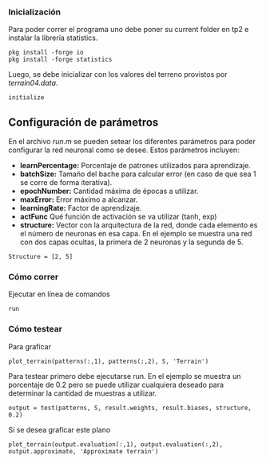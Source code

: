 ﻿### Inicialización

Para poder correr el programa uno debe poner su current folder en tp2 e instalar la librería statistics.

```
pkg install -forge io
pkg install -forge statistics
```

Luego, se debe inicializar con los valores del terreno provistos por *terrain04.data*.

```
initialize
```
## Configuración de parámetros

En el archivo *run.m* se pueden setear los diferentes parámetros para poder configurar la red neuronal como se desee. Estos parámetros incluyen:

* **learnPercentage:** Porcentaje de patrones utilizados para aprendizaje.
* **batchSize:** Tamaño del bache para calcular error (en caso de que sea 1 se corre de forma iterativa).
* **epochNumber:** Cantidad máxima de épocas a utilizar.
* **maxError:** Error máximo a alcanzar.
* **learningRate:** Factor de aprendizaje.
* **actFunc** Qué función de activación se va  utilizar (tanh, exp)
* **structure:** Vector con la arquitectura de la red, donde cada elemento es el número de neuronas en esa capa. En el ejemplo se muestra una red con dos capas ocultas, la primera de 2 neuronas y la segunda de 5.
```
Structure = [2, 5]
```

### Cómo correr
Ejecutar en línea de comandos
```
run
```

### Cómo testear
Para graficar
```
plot_terrain(patterns(:,1), patterns(:,2), S, 'Terrain')
```
Para testear primero debe ejecutarse run. En el ejemplo se muestra un porcentaje de 0.2 pero se puede utilizar cualquiera deseado para determinar la cantidad de muestras a utilizar.
```
output = test(patterns, S, result.weights, result.biases, structure, 0.2)
```
Si se desea graficar este plano
```
plot_terrain(output.evaluation(:,1), output.evaluation(:,2), output.approximate, 'Approximate terrain')
```
